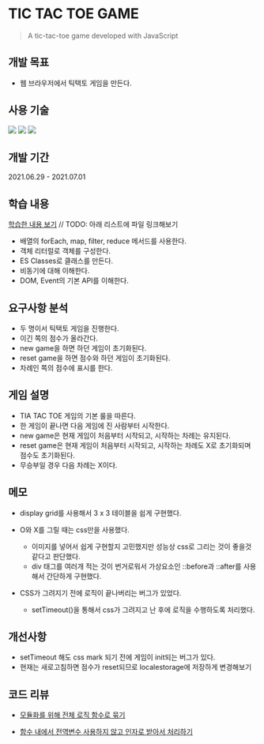 # TIC TAC TOE GAME
> A tic-tac-toe game developed with JavaScript



## 개발 목표

* 웹 브라우저에서 틱택토 게임을 만든다.





## 사용 기술

<img src="https://img.shields.io/badge/-HTML-%23E34F26?style=flat-square&logo=HTML5&logoColor=white"/> <img src="https://img.shields.io/badge/-CSS-%231572B6?style=flat-square&logo=css3&logoColor=white"/> <img src="https://img.shields.io/badge/-javascript-%23F7DF1E?style=flat-square&logo=javascript&logoColor=black"/>





## 개발 기간

2021.06.29 - 2021.07.01





## 학습 내용

[학습한 내용 보기](https://github.com/chaeeun037/chaeeun037.github.io/tree/master/_posts) // TODO: 아래 리스트에 파일 링크해보기

* 배열의 forEach, map, filter, reduce 메서드를 사용한다.
* 객체 리터럴로 객체를 구성한다.
* ES Classes로 클래스를 만든다.
* 비동기에 대해 이해한다.
* DOM, Event의 기본 API를 이해한다.





## 요구사항 분석

* 두 명이서 틱택토 게임을 진행한다.
* 이긴 쪽의 점수가 올라간다.
* new game을 하면 하던 게임이 초기화된다.
* reset game을 하면 점수와 하던 게임이 초기화된다.
* 차례인 쪽의 점수에 표시를 한다.





## 게임 설명

* TIA TAC TOE 게임의 기본 룰을 따른다.
* 한 게임이 끝나면 다음 게임에 진 사람부터 시작한다.
* new game은 현재 게임이 처음부터 시작되고, 시작하는 차례는 유지된다.
* reset game은 현재 게임이 처음부터 시작되고, 시작하는 차례도 X로 초기화되며 점수도 초기화된다.
* 무승부일 경우 다음 차례는 X이다.





## 메모

* display grid를 사용해서 3 x 3 테이블을 쉽게 구현했다.

* O와 X를 그릴 때는 css만을 사용했다.

  * 이미지를 넣어서 쉽게 구현할지 고민했지만 성능상 css로 그리는 것이 좋을것 같다고 판단했다.
  * div 태그를 여러개 적는 것이 번거로워서 가상요소인 ::before과 ::after를 사용해서 간단하게 구현했다.

  

* CSS가 그려지기 전에 로직이 끝나버리는 버그가 있었다.

  * setTimeout()을 통해서 css가 그려지고 난 후에 로직을 수행하도록 처리했다.





## 개선사항

* setTimeout 해도 css mark 되기 전에 게임이 init되는 버그가 있다.
* 현재는 새로고침하면 점수가 reset되므로 localestorage에 저장하게 변경해보기





## 코드 리뷰

* [모듈화를 위해 전체 로직 함수로 묶기](https://github.com/chaeeun037/tic-tac-toe-js/commit/3cce68c828e55b1875c93651ba0b873b26eff1bf)

* [함수 내에서 전역변수 사용하지 않고 인자로 받아서 처리하기](https://github.com/chaeeun037/tic-tac-toe-js/commit/62fbc00a303e92275c8f59b4acec5d86e532c122)

